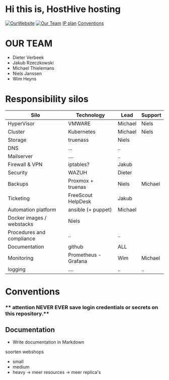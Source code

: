 # Hi this is, HostHive hosting

[![OurWebsite](https://img.shields.io/static/v1?label=Our&message=Website&color=blue)](https://projecthosting/)
[![Our Team](https://img.shields.io/static/v1?label=Sign-up&message=for%20news&color=red)](https://projecthosting)
[IP plan](IPplan/ip.md)
[Conventions](#conventions)

# OUR TEAM

- Dieter Verbeek
- Jakub Rzeczkowski
- Michael Thielemans
- Niels Janssen
- Wim Heyns


# Responsibility silos

| **Silo** | **Technology** | **Lead** | **Support** |
| ---|---|---|---|
| HyperVisor | VMWARE | Michael | Niels |
| Cluster | Kubernetes | Michael | Niels |
| Storage | truenass | Niels |
| DNS | ...| .. |
| Mailserver | ....| ..|
| Firewall & VPN | iptables? |  Jakub  |
| Security | WAZUH | Dieter | 
| Backups | Proxmox + truenas | Niels | Michael |
| Ticketing | FreeScout HelpDesk | Jakub |
| Automation platform | ansible (+ puppet) | Michael |
| Docker images / webstacks | Niels | |
| Procedures and compliance| .. | .. |
| Documentation | github | ALL |
| Monitoring | Prometheus  - Grafana | Wim | Michael |
| logging | ....| .. | .. |


# Conventions
### ** attention NEVER EVER save login credentials or secrets on this repository.**

## Documentation
- Write documentation in Markdown





soorten webshops
- small
- medium
- heavy -> meer resources -> meer replica's
